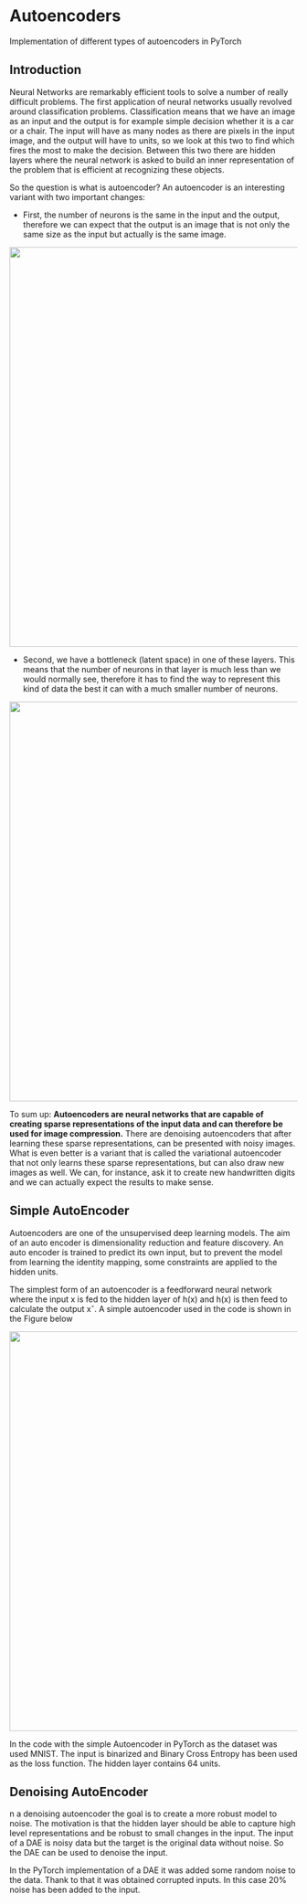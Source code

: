 # Autoencoders

 Implementation of different types of autoencoders in PyTorch


## Introduction

Neural Networks are remarkably efficient tools to solve a number of really difficult problems. The first application of neural networks usually revolved around classification problems. Classification means that we have an image as an input and the output is for example simple decision whether it is a car or a chair. The input will have as many nodes as there are pixels in the input image, and the output will have to units, so we look at this two to find which fires the most to make the decision. Between this two there are hidden layers where the neural network is asked to build an inner representation of the problem that is efficient at recognizing these objects.

So the question is what is autoencoder?
An autoencoder is an interesting variant with two important changes:
- First, the number of neurons is the same in the input and the output, therefore we can expect that the output is an image that is not only the same size as the input but actually is the same image.

<p align="center">
  <img width="700" src="https://github.com/mlaskowski17/Autoencoders/blob/master/images/first.jpg">
</p>

- Second, we have a bottleneck (latent space) in one of these layers. This means that the number of neurons in that layer is much less than we would normally see, therefore it has to find the way to represent this kind of data the best it can with a much smaller number of neurons.

<p align="center">
  <img width="700" src="https://github.com/mlaskowski17/Autoencoders/blob/master/images/second.png">
</p>

To sum up:
**Autoencoders are neural networks that are capable of creating sparse representations of the input data and can therefore be used for image compression.** There are denoising autoencoders that after learning these sparse representations, can be presented with noisy images. What is even better is a variant that is called the variational autoencoder that not only learns these sparse representations, but can also draw new images as well. We can, for instance, ask it to create new handwritten digits and we can actually expect the results to make sense.



## Simple AutoEncoder

Autoencoders are one of the unsupervised deep learning models. The aim of an auto encoder is dimensionality reduction and feature discovery. An auto encoder is trained to predict its own input, but to prevent the model from learning the identity mapping, some constraints are applied to the hidden units.

The simplest form of an autoencoder is a feedforward neural network where the input x is fed to the hidden layer of h(x) and h(x) is then feed to calculate the output xˆ. A simple autoencoder used in the code is shown in the Figure below

<p align="center">
  <img width="700" src="https://github.com/mlaskowski17/Autoencoders/blob/master/images/simple_autoencoder.png">
</p>

In the code with the simple Autoencoder in PyTorch as the dataset was used MNIST. The input is binarized and Binary Cross Entropy has been used as the loss function. The hidden layer contains 64 units.


## Denoising AutoEncoder

n a denoising autoencoder the goal is to create a more robust model to noise. The motivation is that the hidden layer should be able to capture high level representations and be robust to small changes in the input. The input of a DAE is noisy data but the target is the original data without noise. So the DAE can be used to denoise the input.

In the PyTorch implementation of a DAE it was added some random noise to the data. Thank to that it was obtained corrupted inputs. In this case 20% noise has been added to the input.
